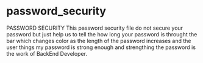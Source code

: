 # password_security
PASSWORD SECURITY
This password security file do not secure your password but just help us to tell the how long your password is throught the bar which changes color as the length of the password increases and the user things my password is strong enough and strengthing the password is the work of BackEnd Developer.

